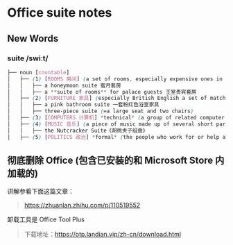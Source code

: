 # Office suite notes

## New Words

### suite /swiːt/
```css
├── noun [countable]
│   ├── (1) [ROOMS 房间] (a set of rooms, especially expensive ones in a hotel) 套房〔尤指酒店豪华套房〕:
│   │   ├── a honeymoon suite 蜜月套房
│   │   ├── a **suite of rooms** for palace guests 王室贵宾套房
│   ├── (2) [FURNITURE 家具] (especially British English a set of matching furniture for a room) 一套家具:
│   │   ├── a pink bathroom suite 一套粉红色浴室家具
│   │   ├── three-piece suite (=a large seat and two chairs)
│   ├── (3) [COMPUTERS 计算机] *technical* (a group of related computer programs) 套件
│   ├── (4) [MUSIC 音乐] (a piece of music made up of several short parts) 组曲:
│   │   ├── the Nutcracker Suite《胡桃夹子组曲》
│   ├── (5) [POLITICS 政治] *formal* (the people who work for or help an important person)〔要人的〕一批随员[随从] SYN  retinue
```






## 彻底删除 Office (包含已安装的和 Microsoft Store 内加载的)

讲解参看下面这篇文章：

> https://zhuanlan.zhihu.com/p/110519552

卸载工具是 Office Tool Plus

> 下载地址：https://otp.landian.vip/zh-cn/download.html

